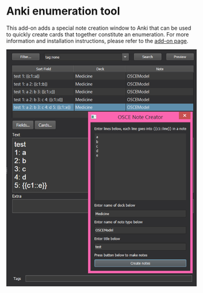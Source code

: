 # Anki enumeration tool

This add-on adds a special note creation window to Anki that can be used to quickly create cards that together constitute an enumeration. For more information and installation instructions, please refer to the [add-on page](https://ankiweb.net/shared/info/268751365).

![Anki enumeration tool](oscepicture.png)